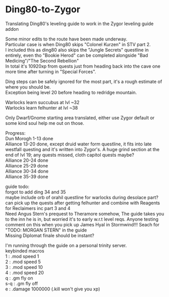 # Ding80-to-Zygor
Translating Ding80's leveling guide to work in the Zygor leveling guide addon  

Some minor edits to the route have been made underway.  
Particular case is when Ding80 skips "Colonel Kurzen" in STV part 2.  
I included this as ding80 also skips the "Jungle Secrets" questline in entirely, even tho "Bookie Herod" can be completed alongside "Bad Medicing"/"The Second Rebellion"  
In total it's 10920xp from quests just from heading back into the cave one more time after turning in "Special Forces".  

Ding steps can be safely ignored for the most part, it's a rough estimate of where you should be.  
Exception being level 20 before heading to redridge mountain.  

Warlocks learn succubus at lvl ~32  
Warlocks learn felhunter at lvl ~38  

Only Dwarf/Gnome starting area translated, either use Zygor default or some kind soul help me out on those.  

Progress:  
Dun Morogh 1-13 done  
Alliance 13-20 done, except druid water form questline, it fits into late westfall questing and it's written into Zygor's. A huge grind section at the end of lvl 19; any quests missed, cloth capitol quests maybe?  
Alliance 20-24 done  
Alliance 25-29 done  
Alliance 30-34 done  
Alliance 35-39 done  

guide todo:  
forgot to add ding 34 and 35  
maybe include orb of orahil questline for warlocks during desolace part? can pick up the quests after getting felhunter and combine with Reagents for Reclaimers inc part 3 and 4  
Need Angus Stern's prequest to Theramore somehow, The guide takes you to the inn he is in, but worried it's to early w.r.t level reqs. Anyone testing comment on this when you pick up James Hyal in Stormwind!!! Seach for "TODO: MORGAN STERN" in the guide  
Missing Diplomat finale should be instant?

I'm running through the guide on a personal trinity server.  
keybinded macros  
1 : .mod speed 1  
2 : .mod speed 5  
3 : .mod speed 10  
4 : .mod speed 20  
q : .gm fly on  
s-q : .gm fly off  
e : .damage 1000000 (.kill won't give you xp)  
